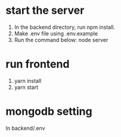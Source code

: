 # start the server
1. In the backend directory, run npm install.
2. Make .env file using .env.example
3. Run the command below:
    node server

# run frontend
1. yarn install
2. yarn start

# mongodb setting
In backend/.env
